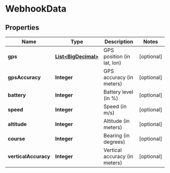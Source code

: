 
# WebhookData

## Properties
Name | Type | Description | Notes
------------ | ------------- | ------------- | -------------
**gps** | [**List&lt;BigDecimal&gt;**](BigDecimal.md) | GPS position (in lat, lon) |  [optional]
**gpsAccuracy** | **Integer** | GPS accuracy (in meters) |  [optional]
**battery** | **Integer** | Battery level (in %) |  [optional]
**speed** | **Integer** | Speed (in m/s) |  [optional]
**altitude** | **Integer** | Altitude (in meters) |  [optional]
**course** | **Integer** | Bearing (in degrees) |  [optional]
**verticalAccuracy** | **Integer** | Vertical accuracy (in meters) |  [optional]



